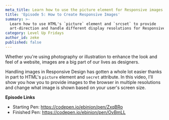```yaml
---
meta_title: Learn how to use the picture element for Responsive images
title: 'Episode 5: How to Create Responsive Images'
summary: >-
  Learn how to use HTML's `picture` element and `srcset` to provide
  art-direction and handle different display resolutions for Responsive images.
category: Level Up Fridays
author_id: zeke
published: false
---
```

Whether you're using photography or illustration to enhance the look and feel of a website, images are a big part of our lives as designers. 

Handling images in Responsive Design has gotten a whole lot easier thanks in part to HTML's `picture` element and `secret` attribute. In this video, I'll show you how you to provide images to the browser in multiple resolutions and change what image is shown based on your user's screen size.

**Episode Links**

- Starting Pen: https://codepen.io/ebinion/pen/ZxqBRo
- Finished Pen: https://codepen.io/ebinion/pen/OvBmLL
